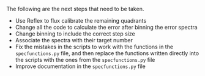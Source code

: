 The following are the next steps that need to be taken.

* Use Reflex to flux calibrate the remaining quadrants
* Change all the code to calculate the error after binning the error spectra
* Change binning to include the correct step size
* Associate the spectra with their target number
* Fix the mistakes in the scripts to work with the functions in the `specfunctions.py` file, and then replace the functions written directly into the scripts with the ones from the `specfunctions.py` file
* Improve documentation in the `specfunctions.py` file
